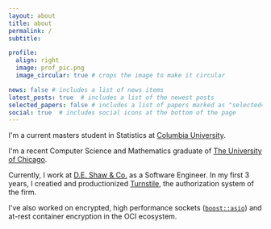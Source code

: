 ```yaml
---
layout: about
title: about
permalink: /
subtitle: 

profile:
  align: right
  image: prof_pic.png
  image_circular: true # crops the image to make it circular

news: false # includes a list of news items
latest_posts: true  # includes a list of the newest posts
selected_papers: false # includes a list of papers marked as "selected={true}"
social: true  # includes social icons at the bottom of the page
---
```


I'm a current masters student in Statistics at [Columbia University](https://stat.columbia.edu).

I'm a recent Computer Science and Mathematics graduate of [The University of Chicago](https://uchicago.edu).

Currently, I work at [D.E. Shaw & Co.](https://deshaw.com) as a Software Engineer. In my first 3 years, I creatied and
productionized [Turnstile](https://saltmarch.com/watch/turnstile-a-hierarchical-authorization-system), the authorization
system of the firm. 

I've also worked on encrypted, high performance sockets 
([`boost::asio`](https://www.boost.org/doc/libs/1_84_0/doc/html/boost_asio.html)) and at-rest container encryption in the OCI ecosystem. 

